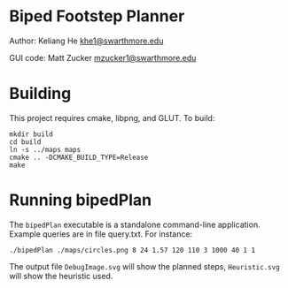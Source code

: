 Biped Footstep Planner
======================

Author:   Keliang He <khe1@swarthmore.edu>

GUI code: Matt Zucker <mzucker1@swarthmore.edu>

Building
========

This project requires cmake, libpng, and GLUT.  To build:

    mkdir build
    cd build
    ln -s ../maps maps
    cmake .. -DCMAKE_BUILD_TYPE=Release
    make

Running bipedPlan
=================

The `bipedPlan` executable is a standalone command-line
application. Example queries are in file query.txt. For instance:

    ./bipedPlan ./maps/circles.png 8 24 1.57 120 110 3 1000 40 1 1

The output file `DebugImage.svg` will show the planned steps,
`Heuristic.svg` will show the heuristic used.

